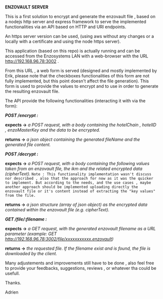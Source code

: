 **ENZOVAULT SERVER**

This is a first solution to encrypt and generate the enzovault file , based on a nodejs http server and express framework to serve the implemented functionalities via an API based on HTTP and URI endpoints.

An https server version can be used, (using aws without any changes or a locally with a certificate and using the node https server).

This application (based on this repo) is actually running and can be accessed from the Enzosystems LAN with a web-browser with the URL http://192.168.96.78:3002 .

From this URL , a web form is served (designed and mostly implemented by Erik, please note that the checkboxes functionalities of this form are not fully implemented, but this point doesn't affect the file generation). This form is used to provide the values to encrypt and to use in order to generate the resulting enzovault file. 

The API provide the following functionalities (interacting it with via the form):

_**POST /encrypt :**_

**expects ->** _a POST request, with a body containing the hotelChain , hotelID , enzoMasterKey and the data to be encrypted._

**returns ->** _a json object containing the generated fileName and the generated file content._

_**POST /decrypt :**_


**expects ->** 
_a POST request, with a body containing the following values taken from an enzovault file, the ikm and the related encrypted data (cipherText)._
`Note : This functionality implementation wasn't discuss nor described , also that the approach for now as it was the quicker to implement. But according to the needs, and the use cases , maybe another approach should be implemented uploading directly the enzovault file or it's content instead of extracting the "key values" from the file.`

**returns ->** _a json structure (array of json object) as the encrypted data contained within the enzovault file (e.g. cipherText)._


_**GET /file/:filename :**_


**expects ->** _a GET request, with the generated enzovault filename as a URL parameter (example: GET http://192.168.96.78:3002/file/xxxxxxxxxxx.enzovault)_

**returns ->** _the requested file. If the filename exist and is found, the file is downloaded by the client._


Many adjustements and improvements still have to be done , also feel free to provide your feedbacks, suggestions, reviews , or whatever tha could be usefull.

Thanks.


Adrien

